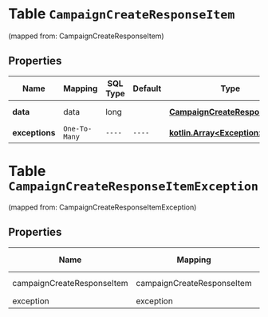 
# Table `CampaignCreateResponseItem`
(mapped from: CampaignCreateResponseItem)

## Properties
Name | Mapping | SQL Type | Default | Type | Description | Notes
---- | ------- | -------- | ------- | ---- | ----------- | -----
**data** | data | long |  | [**CampaignCreateResponseData**](CampaignCreateResponseData.md) |  |  [optional] [foreignkey]
**exceptions** | `One-To-Many` | `----` | `----`  | [**kotlin.Array&lt;Exception&gt;**](Exception.md) |  |  [optional]



# **Table `CampaignCreateResponseItemException`**
(mapped from: CampaignCreateResponseItemException)

## Properties
Name | Mapping | SQL Type | Default | Type | Description | Notes
---- | ------- | -------- | ------- | ---- | ----------- | -----
campaignCreateResponseItem | campaignCreateResponseItem | long | | kotlin.Long | Primary Key | *one*
exception | exception | long | | kotlin.Long | Foreign Key | *many*



